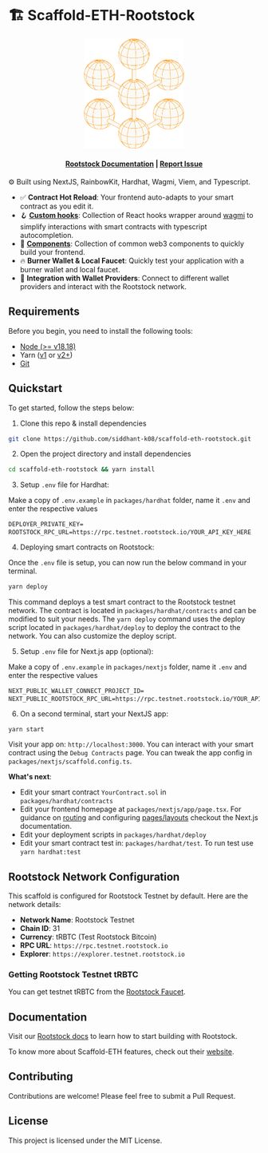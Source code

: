 # 🏗 Scaffold-ETH-Rootstock

<div align="center">
<img src="packages/nextjs/public/rootstock.svg" width="200" />
</div>

<h4 align="center">
  <a href="https://docs.rootstock.io">Rootstock Documentation</a>
  | <a href="https://github.com/siddhant-k08/scaffold-eth-rootstock/issues">Report Issue</a>
</h4>

⚙️ Built using NextJS, RainbowKit, Hardhat, Wagmi, Viem, and Typescript.

-   ✅ **Contract Hot Reload**: Your frontend auto-adapts to your smart contract as you edit it.
-   🪝 **[Custom hooks](https://docs.scaffoldeth.io/hooks/)**: Collection of React hooks wrapper around [wagmi](https://wagmi.sh/) to simplify interactions with smart contracts with typescript autocompletion.
-   🧱 [**Components**](https://docs.scaffoldeth.io/components/): Collection of common web3 components to quickly build your frontend.
-   🔥 **Burner Wallet & Local Faucet**: Quickly test your application with a burner wallet and local faucet.
-   🔐 **Integration with Wallet Providers**: Connect to different wallet providers and interact with the Rootstock network.

## Requirements

Before you begin, you need to install the following tools:

-   [Node (>= v18.18)](https://nodejs.org/en/download/)
-   Yarn ([v1](https://classic.yarnpkg.com/en/docs/install/) or [v2+](https://yarnpkg.com/getting-started/install))
-   [Git](https://git-scm.com/downloads)

## Quickstart

To get started, follow the steps below:

1. Clone this repo & install dependencies

```sh
git clone https://github.com/siddhant-k08/scaffold-eth-rootstock.git
```

2. Open the project directory and install dependencies

```sh
cd scaffold-eth-rootstock && yarn install
```

3. Setup `.env` file for Hardhat:

Make a copy of `.env.example` in `packages/hardhat` folder, name it `.env` and enter the respective values

```
DEPLOYER_PRIVATE_KEY=
ROOTSTOCK_RPC_URL=https://rpc.testnet.rootstock.io/YOUR_API_KEY_HERE
```

4. Deploying smart contracts on Rootstock:

Once the `.env` file is setup, you can now run the below command in your terminal.

```sh
yarn deploy
```

This command deploys a test smart contract to the Rootstock testnet network. The contract is located in `packages/hardhat/contracts` and can be modified to suit your needs. The `yarn deploy` command uses the deploy script located in `packages/hardhat/deploy` to deploy the contract to the network. You can also customize the deploy script.

5. Setup `.env` file for Next.js app (optional):

Make a copy of `.env.example` in `packages/nextjs` folder, name it `.env` and enter the respective values

```
NEXT_PUBLIC_WALLET_CONNECT_PROJECT_ID=
NEXT_PUBLIC_ROOTSTOCK_RPC_URL=https://rpc.testnet.rootstock.io/YOUR_API_KEY_HERE
```

6. On a second terminal, start your NextJS app:

```
yarn start
```

Visit your app on: `http://localhost:3000`. You can interact with your smart contract using the `Debug Contracts` page. You can tweak the app config in `packages/nextjs/scaffold.config.ts`.

**What's next**:

-   Edit your smart contract `YourContract.sol` in `packages/hardhat/contracts`
-   Edit your frontend homepage at `packages/nextjs/app/page.tsx`. For guidance on [routing](https://nextjs.org/docs/app/building-your-application/routing/defining-routes) and configuring [pages/layouts](https://nextjs.org/docs/app/building-your-application/routing/pages-and-layouts) checkout the Next.js documentation.
-   Edit your deployment scripts in `packages/hardhat/deploy`
-   Edit your smart contract test in: `packages/hardhat/test`. To run test use `yarn hardhat:test`

## Rootstock Network Configuration

This scaffold is configured for Rootstock Testnet by default. Here are the network details:

- **Network Name**: Rootstock Testnet
- **Chain ID**: 31
- **Currency**: tRBTC (Test Rootstock Bitcoin)
- **RPC URL**: `https://rpc.testnet.rootstock.io`
- **Explorer**: `https://explorer.testnet.rootstock.io`

### Getting Rootstock Testnet tRBTC

You can get testnet tRBTC from the [Rootstock Faucet](https://faucet.rootstock.io/).

## Documentation

Visit our [Rootstock docs](https://docs.rootstock.io) to learn how to start building with Rootstock.

To know more about Scaffold-ETH features, check out their [website](https://scaffoldeth.io).

## Contributing

Contributions are welcome! Please feel free to submit a Pull Request.

## License

This project is licensed under the MIT License.
